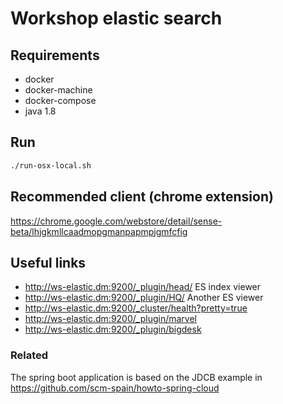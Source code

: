 # Workshop elastic search

## Requirements
- docker
- docker-machine
- docker-compose
- java 1.8

## Run
```bash
./run-osx-local.sh
```

## Recommended client (chrome extension)
https://chrome.google.com/webstore/detail/sense-beta/lhjgkmllcaadmopgmanpapmpjgmfcfig

## Useful links
- http://ws-elastic.dm:9200/_plugin/head/ ES index viewer
- http://ws-elastic.dm:9200/_plugin/HQ/ Another ES viewer
- http://ws-elastic.dm:9200/_cluster/health?pretty=true
- http://ws-elastic.dm:9200/_plugin/marvel
- http://ws-elastic.dm:9200/_plugin/bigdesk

### Related
The spring boot application is based on the JDCB example in https://github.com/scm-spain/howto-spring-cloud
